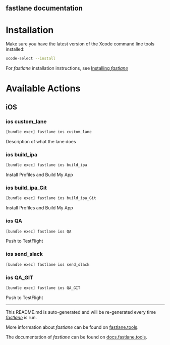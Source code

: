 fastlane documentation
----

# Installation

Make sure you have the latest version of the Xcode command line tools installed:

```sh
xcode-select --install
```

For _fastlane_ installation instructions, see [Installing _fastlane_](https://docs.fastlane.tools/#installing-fastlane)

# Available Actions

## iOS

### ios custom_lane

```sh
[bundle exec] fastlane ios custom_lane
```

Description of what the lane does

### ios build_ipa

```sh
[bundle exec] fastlane ios build_ipa
```

Install Profiles and Build My App

### ios build_ipa_Git

```sh
[bundle exec] fastlane ios build_ipa_Git
```

Install Profiles and Build My App

### ios QA

```sh
[bundle exec] fastlane ios QA
```

Push to TestFlight

### ios send_slack

```sh
[bundle exec] fastlane ios send_slack
```



### ios QA_GIT

```sh
[bundle exec] fastlane ios QA_GIT
```

Push to TestFlight

----

This README.md is auto-generated and will be re-generated every time [_fastlane_](https://fastlane.tools) is run.

More information about _fastlane_ can be found on [fastlane.tools](https://fastlane.tools).

The documentation of _fastlane_ can be found on [docs.fastlane.tools](https://docs.fastlane.tools).
